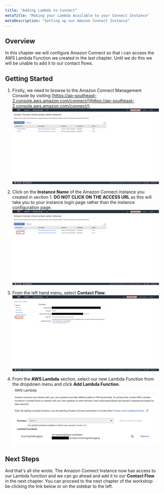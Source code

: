 ```yaml
---
title: "Adding Lambda to Connect"
metaTitle: "Making your Lambda Available to your Connect Instance"
metaDescription: "Setting up our Amazon Connect Instance"
---
```


## Overview
In this chapter we will configure Amazon Connect so that i can access the AWS Lambda Function we created in the last chapter. Until we do this we will be unable to add it to our contact flows.

## Getting Started

1. Firstly, we need to browse to the Amazon Connect Management Console by visiting [https://ap-southeast-2.console.aws.amazon.com/connect/](https://ap-southeast-2.console.aws.amazon.com/connect/).
![Connect Management Console](./CreateLambdaFunction-9.png)

2. Click on the <b>Instance Name</b> of the Amazon Connect instance you created in section 1. <b>DO NOT CLICK ON THE ACCESS URL</b> as this will take you to your instance login page rather than the instance configuration page.
![Select Instance Alias](./CreateLambdaFunction-10.png)

3. From the left hand menu, select <b>Contact Flow</b>.
![Contact Flow](./CreateLambdaFunction-11.png)

4. From the <b>AWS Lambda</b> section, select our new Lambda Function from the dropdown menu and click <b>Add Lambda Function</b>.
![Add Lambda](./CreateLambdaFunction-13.png)



## Next Steps
And that's all she wrote. The Amazon Connect Instance now has access to our Lambda function and we can go ahead and add it to our <b>Contact Flow</b> in the next chapter. You can proceed to the next chapter of the workshop be clicking the link below or on the sidebar to the left.